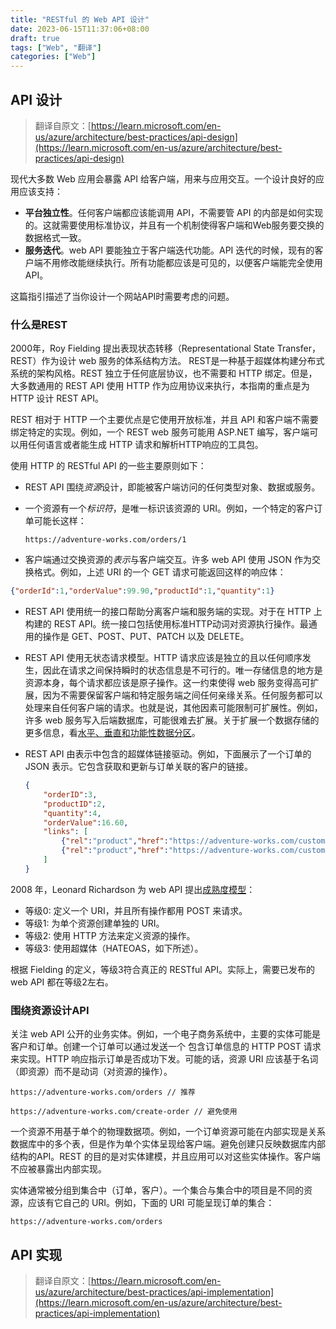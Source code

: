 ```yaml
---
title: "RESTful 的 Web API 设计"
date: 2023-06-15T11:37:06+08:00
draft: true
tags: ["Web", "翻译"]
categories: ["Web"]
---
```


## API 设计

> 翻译自原文：[https://learn.microsoft.com/en-us/azure/architecture/best-practices/api-design](https://learn.microsoft.com/en-us/azure/architecture/best-practices/api-design)

现代大多数 Web 应用会暴露 API 给客户端，用来与应用交互。一个设计良好的应用应该支持：

- **平台独立性**。任何客户端都应该能调用 API，不需要管 API 的内部是如何实现的。这就需要使用标准协议，并且有一个机制使得客户端和Web服务要交换的数据格式一致。
- **服务迭代**。web API 要能独立于客户端迭代功能。API 迭代的时候，现有的客户端不用修改能继续执行。所有功能都应该是可见的，以便客户端能完全使用 API。

这篇指引描述了当你设计一个网站API时需要考虑的问题。

### 什么是REST

2000年，Roy Fielding 提出表现状态转移（Representational State Transfer，REST）作为设计 web 服务的体系结构方法。 REST是一种基于超媒体构建分布式系统的架构风格。REST 独立于任何底层协议，也不需要和 HTTP 绑定。但是，大多数通用的 REST API 使用 HTTP 作为应用协议来执行，本指南的重点是为 HTTP 设计 REST API。

REST 相对于 HTTP 一个主要优点是它使用开放标准，并且 API 和客户端不需要绑定特定的实现。例如，一个 REST web 服务可能用 ASP.NET 编写，客户端可以用任何语言或者能生成 HTTP 请求和解析HTTP响应的工具包。

使用 HTTP 的 RESTful API 的一些主要原则如下：

- REST API 围绕*资源*设计，即能被客户端访问的任何类型对象、数据或服务。
- 一个资源有一个*标识符*，是唯一标识该资源的 URI。例如，一个特定的客户订单可能长这样：

    ```http
    https://adventure-works.com/orders/1
    ```

- 客户端通过交换资源的*表示*与客户端交互。许多 web API 使用 JSON 作为交换格式。例如，上述 URI 的一个 GET 请求可能返回这样的响应体：

```json
{"orderId":1,"orderValue":99.90,"productId":1,"quantity":1}
```

- REST API 使用统一的接口帮助分离客户端和服务端的实现。对于在 HTTP 上构建的 REST API。统一接口包括使用标准HTTP动词对资源执行操作。最通用的操作是 GET、POST、PUT、PATCH 以及 DELETE。

- REST API 使用无状态请求模型。HTTP 请求应该是独立的且以任何顺序发生，因此在请求之间保持瞬时的状态信息是不可行的。唯一存储信息的地方是资源本身，每个请求都应该是原子操作。这一约束使得 web 服务变得高可扩展，因为不需要保留客户端和特定服务端之间任何亲缘关系。任何服务都可以处理来自任何客户端的请求。也就是说，其他因素可能限制可扩展性。例如，许多 web 服务写入后端数据库，可能很难去扩展。关于扩展一个数据存储的更多信息，看[水平、垂直和功能性数据分区](https://learn.microsoft.com/en-us/azure/architecture/best-practices/data-partitioning)。

- REST API 由表示中包含的超媒体链接驱动。例如，下面展示了一个订单的 JSON 表示。它包含获取和更新与订单关联的客户的链接。

    ```json
    {
        "orderID":3,
        "productID":2,
        "quantity":4,
        "orderValue":16.60,
        "links": [
            {"rel":"product","href":"https://adventure-works.com/customers/3", "action":"GET" },
            {"rel":"product","href":"https://adventure-works.com/customers/3", "action":"PUT" }
        ]
    }
    ```

2008 年，Leonard Richardson 为 web API 提出[成熟度模型](https://martinfowler.com/articles/richardsonMaturityModel.html)：

- 等级0: 定义一个 URI，并且所有操作都用 POST 来请求。
- 等级1: 为单个资源创建单独的 URI。
- 等级2: 使用 HTTP 方法来定义资源的操作。
- 等级3: 使用超媒体（HATEOAS，如下所述）。

根据 Fielding 的定义，等级3符合真正的 RESTful API。实际上，需要已发布的 web API 都在等级2左右。

### 围绕资源设计API

关注 web API 公开的业务实体。例如，一个电子商务系统中，主要的实体可能是客户和订单。创建一个订单可以通过发送一个 包含订单信息的 HTTP POST 请求来实现。HTTP 响应指示订单是否成功下发。可能的话，资源 URI 应该基于名词（即资源）而不是动词（对资源的操作）。

```http
https://adventure-works.com/orders // 推荐

https://adventure-works.com/create-order // 避免使用
```

一个资源不用基于单个的物理数据项。例如，一个订单资源可能在内部实现是关系数据库中的多个表，但是作为单个实体呈现给客户端。避免创建只反映数据库内部结构的API。REST 的目的是对实体建模，并且应用可以对这些实体操作。客户端不应被暴露出内部实现。

实体通常被分组到集合中（订单，客户）。一个集合与集合中的项目是不同的资源，应该有它自己的 URI。例如，下面的 URI 可能呈现订单的集合：

```http
https://adventure-works.com/orders
```

## API 实现

> 翻译自原文：[https://learn.microsoft.com/en-us/azure/architecture/best-practices/api-implementation](https://learn.microsoft.com/en-us/azure/architecture/best-practices/api-implementation)
